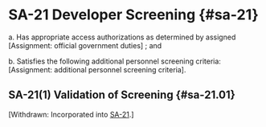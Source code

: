 # SA-21 Developer Screening {#sa-21}

a. Has appropriate access authorizations as determined by assigned [Assignment: official government duties] ; and

b. Satisfies the following additional personnel screening criteria: [Assignment: additional personnel screening criteria].

## SA-21(1) Validation of Screening {#sa-21.01}

[Withdrawn: Incorporated into [SA-21](../sa/sa-21#sa-21).]

